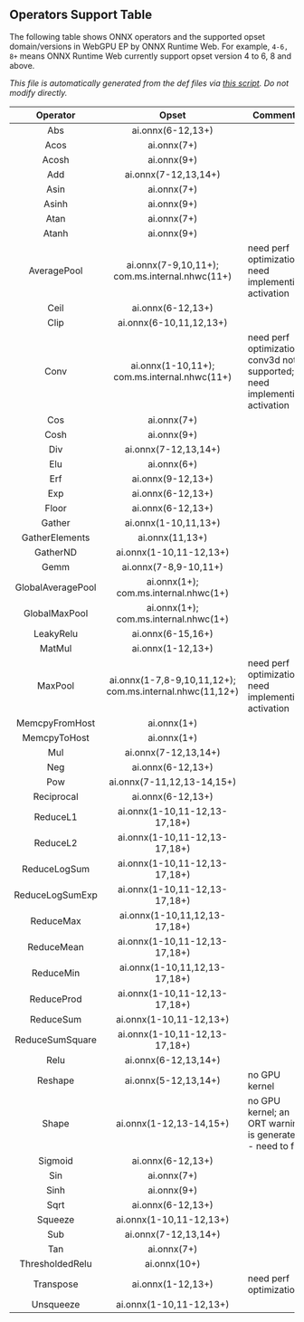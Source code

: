 ## Operators Support Table

The following table shows ONNX
operators and the supported opset domain/versions in WebGPU EP by ONNX Runtime Web. For example,
`4-6, 8+` means ONNX Runtime Web currently support opset version 4 to 6, 8 and above.

*This file is automatically generated from the
def files via [this script](../script/generate-webgpu-operator-md.ts).
Do not modify directly.*

|     Operator      | Opset | Comments |
|:-----------------:|:-------------:|-----|
|        Abs        | ai.onnx(6-12,13+) |  |
|       Acos        | ai.onnx(7+) |  |
|       Acosh       | ai.onnx(9+) |  |
|        Add        | ai.onnx(7-12,13,14+) |  |
|       Asin        | ai.onnx(7+) |  |
|       Asinh       | ai.onnx(9+) |  |
|       Atan        | ai.onnx(7+) |  |
|       Atanh       | ai.onnx(9+) |  |
|    AveragePool    | ai.onnx(7-9,10,11+); com.ms.internal.nhwc(11+) | need perf optimization; need implementing activation |
|       Ceil        | ai.onnx(6-12,13+) |  |
|       Clip        | ai.onnx(6-10,11,12,13+) |  |
|       Conv        | ai.onnx(1-10,11+); com.ms.internal.nhwc(11+) | need perf optimization; conv3d not supported; need implementing activation |
|        Cos        | ai.onnx(7+) |  |
|       Cosh        | ai.onnx(9+) |  |
|        Div        | ai.onnx(7-12,13,14+) |  |
|        Elu        | ai.onnx(6+) |  |
|        Erf        | ai.onnx(9-12,13+) |  |
|        Exp        | ai.onnx(6-12,13+) |  |
|       Floor       | ai.onnx(6-12,13+) |  |
|      Gather       |                   ai.onnx(1-10,11,13+)                   |  |
|  GatherElements   |                     ai.onnx(11,13+)                      |  |
|     GatherND      |                 ai.onnx(1-10,11-12,13+)                  |  |
|       Gemm        | ai.onnx(7-8,9-10,11+) |  |
| GlobalAveragePool | ai.onnx(1+); com.ms.internal.nhwc(1+) |  |
|   GlobalMaxPool   | ai.onnx(1+); com.ms.internal.nhwc(1+) |  |
|     LeakyRelu     | ai.onnx(6-15,16+) |  |
|      MatMul       | ai.onnx(1-12,13+) |  |
|      MaxPool      | ai.onnx(1-7,8-9,10,11,12+); com.ms.internal.nhwc(11,12+) | need perf optimization; need implementing activation |
|  MemcpyFromHost   | ai.onnx(1+) |  |
|   MemcpyToHost    | ai.onnx(1+) |  |
|        Mul        | ai.onnx(7-12,13,14+) |  |
|        Neg        | ai.onnx(6-12,13+) |  |
|        Pow        | ai.onnx(7-11,12,13-14,15+) |  |
|    Reciprocal     | ai.onnx(6-12,13+) |  |
|     ReduceL1      | ai.onnx(1-10,11-12,13-17,18+) |  |
|     ReduceL2      | ai.onnx(1-10,11-12,13-17,18+) |  |
|   ReduceLogSum    | ai.onnx(1-10,11-12,13-17,18+) |  |
|  ReduceLogSumExp  | ai.onnx(1-10,11-12,13-17,18+) |  |
|     ReduceMax     | ai.onnx(1-10,11,12,13-17,18+) |  |
|    ReduceMean     | ai.onnx(1-10,11-12,13-17,18+) |  |
|     ReduceMin     | ai.onnx(1-10,11,12,13-17,18+) |  |
|    ReduceProd     | ai.onnx(1-10,11-12,13-17,18+) |  |
|     ReduceSum     | ai.onnx(1-10,11-12,13+) |  |
|  ReduceSumSquare  | ai.onnx(1-10,11-12,13-17,18+) |  |
|       Relu        | ai.onnx(6-12,13,14+) |  |
|      Reshape      | ai.onnx(5-12,13,14+) | no GPU kernel |
|       Shape       | ai.onnx(1-12,13-14,15+) | no GPU kernel; an ORT warning is generated - need to fix |
|      Sigmoid      | ai.onnx(6-12,13+) |  |
|        Sin        | ai.onnx(7+) |  |
|       Sinh        | ai.onnx(9+) |  |
|       Sqrt        | ai.onnx(6-12,13+) |  |
|      Squeeze      | ai.onnx(1-10,11-12,13+) |  |
|        Sub        | ai.onnx(7-12,13,14+) |  |
|        Tan        | ai.onnx(7+) |  |
|  ThresholdedRelu  | ai.onnx(10+) |  |
|     Transpose     | ai.onnx(1-12,13+) | need perf optimization |
|     Unsqueeze     | ai.onnx(1-10,11-12,13+) |  |
